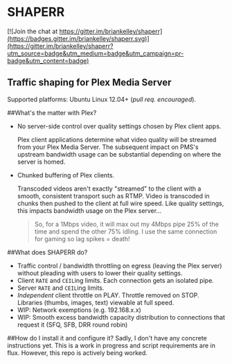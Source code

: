 # SHAPERR

[![Join the chat at https://gitter.im/briankelley/shaperr](https://badges.gitter.im/briankelley/shaperr.svg)](https://gitter.im/briankelley/shaperr?utm_source=badge&utm_medium=badge&utm_campaign=pr-badge&utm_content=badge)

## Traffic shaping for Plex Media Server ##

Supported platforms: Ubuntu Linux 12.04+ (*pull req. encouraged*).

##What's the matter with Plex?
* No server-side control over quality settings chosen by Plex client apps.

	Plex client applications determine what video quality will be streamed from your Plex Media Server. The subsequent impact on PMS's upstream bandwidth usage can be substantial depending on where the server is homed.

* Chunked buffering of Plex clients.

	Transcoded videos aren't exactly "streamed" to the client with a smooth, consistent transport such as RTMP. Video is transcoded in chunks then pushed to the client at full wire speed. Like quality settings, this impacts bandwidth usage on the Plex server...

	> So, for a 1Mbps video, it will max out my 4Mbps pipe 25% of the time and spend the other 75% idling. I use the same connection for gaming so lag spikes = death!

##What does SHAPERR do?

* Traffic control / bandwidth throttling on egress (leaving the Plex server) without pleading with users to lower their quality settings.
* Client `RATE` and `CEIL`ing limits. Each connection gets an isolated pipe.
* Server `RATE` and `CEIL`ing limits.
* *Independent* client throttle on PLAY. Throttle removed on STOP. Libraries (thumbs, images, text) viewable at full speed.
* WIP: Network exemptions (e.g. 192.168.x.x)
* WIP: Smooth excess bandwidth capacity distribution to connections that request it (SFQ, SFB, DRR round robin) 


##How do I install it and configure it?
Sadly, I don't have any concrete instructions yet. This is a work in progress and script requirements are in flux. However, this repo is actively being worked.